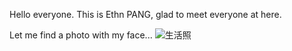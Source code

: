 Hello everyone. This is Ethn PANG, glad to meet everyone at here.

Let me find a photo with my face...
![生活照](https://user-images.githubusercontent.com/107185473/174435021-80558575-68d9-49f3-a258-7b7ab3acdb35.jpg)
